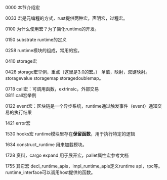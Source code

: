 0000 本节介绍宏

0033 宏是元编程的方式，rust提供两种宏，声明宏，过程宏。

0100 为什么使用宏？为了简化runtime的开发。

0150 substrate runtime的定义

0258 runtime模块的组成，常用的宏。

0410 storage宏

0428 storage宏举例，重点（这里是3.0的宏。） 单值，映射，双键映射。storagevalue storagemap storagedoublemap。

0718 call宏：可调用函数，extrinsic，外部交易  
0811 call宏举例

0122 event宏：区块链是一个异步系统，runtime通过触发事件（event）通知交易的执行结果

1421 error宏

1530 hooks宏 runtime模块里存在**保留函数**，用于执行特定的逻辑

1634 construct_runtime 用来加载模块。

1728 资料，cargo expand 用于展开宏，pallet属性宏参考文档

1755 其它宏 decl_runtime_apis，impl_runtime_apis定义runtime api，rpc等。runtime_interface可以调用host提供的函数。